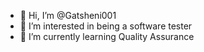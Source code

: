 - 👋 Hi, I’m @Gatsheni001
- 👀 I’m interested in being a software tester
- 🌱 I’m currently learning Quality Assurance
  

<!---
Gatsheni001/Gatsheni001 is a ✨ special ✨ repository because its `README.md` (this file) appears on your GitHub profile.
You can click the Preview link to take a look at your changes.
--->
